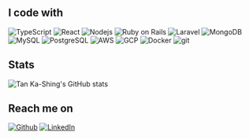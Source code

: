 ## I code with
<p>
  <img alt="TypeScript" src="https://img.shields.io/badge/-TypeScript-007ACC?style=flat&logo=typescript&logoColor=white" />
  <img alt="React" src="https://img.shields.io/badge/-React-45b8d8?style=flat&logo=react&logoColor=white" />
  <img alt="Nodejs" src="https://img.shields.io/badge/-Nodejs-43853d?style=flat&logo=Node.js&logoColor=white" />
  <img alt="Ruby on Rails" src="https://img.shields.io/badge/-Ruby_on_Rails-CC0000?style=flat&logo=ruby-on-rails&logoColor=white" />
  <img alt="Laravel" src="https://img.shields.io/badge/Laravel-FF2D20?style=flat&logo=laravel&logoColor=white" />
  <img alt="MongoDB" src="https://img.shields.io/badge/-MongoDB-13aa52?style=flat&logo=mongodb&logoColor=white" />
  <img alt="MySQL" src="https://img.shields.io/badge/MySQL-005C84?style=flat&logo=mysql&logoColor=white" />
  <img alt="PostgreSQL" src="https://img.shields.io/badge/postgres-%23316192?style=flat&logo=postgresql&logoColor=white" />
  <img alt="AWS" src="https://img.shields.io/badge/Amazon_AWS-232F3E?style=flat&logo=amazon-aws&logoColor=white" />
  <img alt="GCP" src="https://img.shields.io/badge/Google_Cloud-4285F4?style=flat&logo=google-cloud&logoColor=white" />
  <img alt="Docker" src="https://img.shields.io/badge/-Docker-46a2f1?style=flat&logo=docker&logoColor=white" />
  <img alt="git" src="https://img.shields.io/badge/-Git-F05032?style=flat&logo=git&logoColor=white" />
</p>

## Stats
![Tan Ka-Shing's GitHub stats](https://github-readme-stats.vercel.app/api?username=tankashing&show_icons=true&theme=tokyonight)

## Reach me on
<p>
  <a href="https://github.com/orbulant" target="_blank"><img alt="Github" src="https://img.shields.io/badge/GitHub-%2312100E.svg?&style=flat&logo=Github&logoColor=white" /></a>
  <a href="https://www.linkedin.com/in/tankashing" target="_blank"><img alt="LinkedIn" src="https://img.shields.io/badge/linkedin-%230077B5.svg?&style=flat&logo=linkedin&logoColor=white" /></a>
</p>
